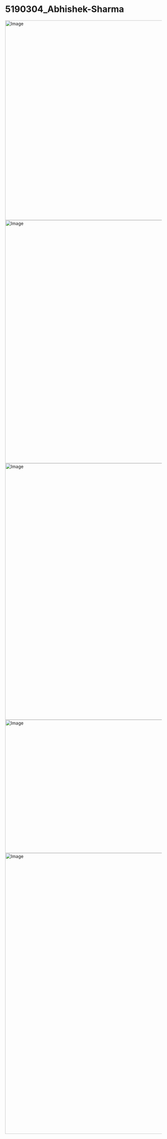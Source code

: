 # 5190304_Abhishek-Sharma

<img width="918" height="640" alt="Image" src="https://github.com/user-attachments/assets/00600f4e-0b2e-4a7d-89f0-d4f404f7ee98" />

<img width="1440" height="779" alt="Image" src="https://github.com/user-attachments/assets/e88d43f8-874b-4e7a-9fdf-f4ddab06761b" />

<img width="1438" height="822" alt="Image" src="https://github.com/user-attachments/assets/a921951d-aa8c-42a1-8b7d-5a3f6e27f291" />

<img width="1440" height="427" alt="Image" src="https://github.com/user-attachments/assets/541ad887-c747-4bce-9d84-a558cbfc42bf" />

<img width="1440" height="900" alt="Image" src="https://github.com/user-attachments/assets/056285fa-b611-4dc3-956b-267e12fd2e4c" />
